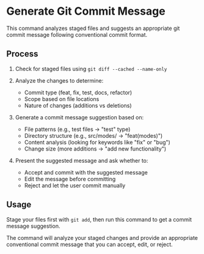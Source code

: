 # Generate Git Commit Message

This command analyzes staged files and suggests an appropriate git commit message following conventional commit format.

## Process

1. Check for staged files using `git diff --cached --name-only`
2. Analyze the changes to determine:
   - Commit type (feat, fix, test, docs, refactor)
   - Scope based on file locations
   - Nature of changes (additions vs deletions)

3. Generate a commit message suggestion based on:
   - File patterns (e.g., test files → "test" type)
   - Directory structure (e.g., src/modes/ → "feat(modes)")
   - Content analysis (looking for keywords like "fix" or "bug")
   - Change size (more additions → "add new functionality")

4. Present the suggested message and ask whether to:
   - Accept and commit with the suggested message
   - Edit the message before committing
   - Reject and let the user commit manually

## Usage

Stage your files first with `git add`, then run this command to get a commit message suggestion.

The command will analyze your staged changes and provide an appropriate conventional commit message that you can accept, edit, or reject.